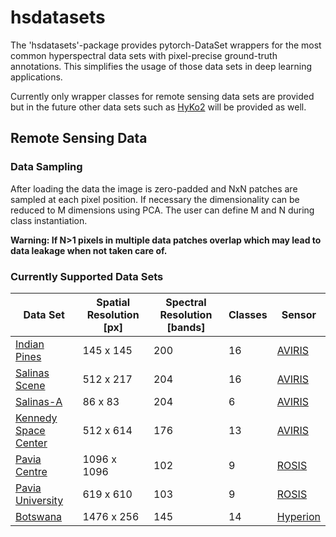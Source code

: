 # hsdatasets

The 'hsdatasets'-package provides pytorch-DataSet wrappers for the most common hyperspectral
data sets with pixel-precise ground-truth annotations. This simplifies the usage of those data sets
in deep learning applications. 

Currently only wrapper classes for remote sensing data sets are provided but in the future other
data sets such as [HyKo2](https://wp.uni-koblenz.de/hyko/dataset/) will be provided as well.

## Remote Sensing Data

### Data Sampling

After loading the data the image is zero-padded and NxN patches are sampled at each pixel position.
If necessary the dimensionality can be reduced to M dimensions using PCA. The user can define M and 
N during class instantiation.

**Warning: If N>1 pixels in multiple data patches overlap which may lead to data leakage when not taken care of.**

### Currently Supported Data Sets

Data Set|Spatial Resolution [px]|Spectral Resolution [bands] | Classes |Sensor
---|---|---|---|---
[Indian Pines](http://www.ehu.eus/ccwintco/index.php/Hyperspectral_Remote_Sensing_Scenes#Indian_Pines)|145 x 145| 200 | 16 |[AVIRIS](https://aviris.jpl.nasa.gov/)
[Salinas Scene](http://www.ehu.eus/ccwintco/index.php/Hyperspectral_Remote_Sensing_Scenes#Salinas_scene)|512 x 217| 204 | 16 | [AVIRIS](https://aviris.jpl.nasa.gov/)
[Salinas-A](http://www.ehu.eus/ccwintco/index.php/Hyperspectral_Remote_Sensing_Scenes#Salinas-A_scene)|86 x 83 | 204 | 6 | [AVIRIS](https://aviris.jpl.nasa.gov/)
[Kennedy Space Center](http://www.ehu.eus/ccwintco/index.php/Hyperspectral_Remote_Sensing_Scenes#Kennedy_Space_Center_.28KSC.29)|512 x 614|176|13| [AVIRIS](https://aviris.jpl.nasa.gov/)
[Pavia Centre](http://www.ehu.eus/ccwintco/index.php/Hyperspectral_Remote_Sensing_Scenes#Pavia_Centre_scene)|1096 x 1096 | 102 | 9 | [ROSIS](https://www.spiedigitallibrary.org/conference-proceedings-of-spie/4545/0000/HySens-DAISROSIS-Imaging-Spectrometers-at-DLR/10.1117/12.453677.short)
[Pavia University](http://www.ehu.eus/ccwintco/index.php/Hyperspectral_Remote_Sensing_Scenes#Pavia_University_scene)|619 x 610 | 103 | 9 | [ROSIS](https://www.spiedigitallibrary.org/conference-proceedings-of-spie/4545/0000/HySens-DAISROSIS-Imaging-Spectrometers-at-DLR/10.1117/12.453677.short)
[Botswana](http://www.ehu.eus/ccwintco/index.php/Hyperspectral_Remote_Sensing_Scenes#Botswana)|1476 x 256 | 145 | 14 | [Hyperion](https://www.usgs.gov/centers/eros/science/usgs-eros-archive-earth-observing-one-eo-1-hyperion?qt-science_center_objects=0#qt-science_center_objects)
